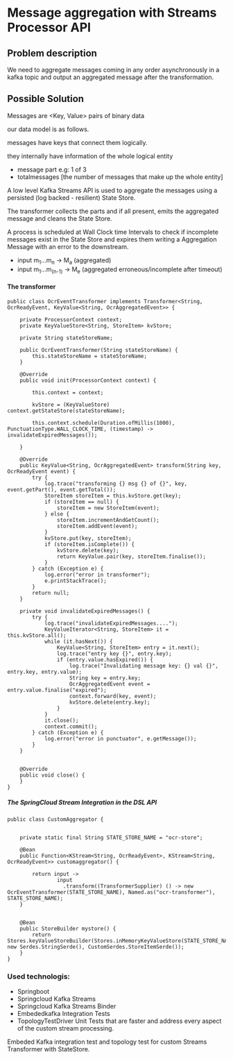 # Message aggregation with Streams Processor API 

## Problem description

We need to aggregate messages coming in any order asynchronously in a kafka topic and output an aggregated message after the transformation.

## Possible Solution

Messages are <Key, Value> pairs of binary data

our data model is as follows.

messages have keys that connect them logically.

they internally have information of the whole logical entity 
- message part e.g: 1 of 3
- totalmessages [the number of messages that make up the whole entity]

A low level Kafka Streams API is used to aggregate the messages using a persisted (log backed - resilient) State Store.

The transformer collects the parts and if all present, emits the aggregated message and cleans the State Store.

A process is scheduled at Wall Clock time Intervals to check if incomplete messages exist in the State Store and expires them
writing a Aggregation Message with an error to the downstream.

- input m<sub>1</sub>...m<sub>n</sub> -> M<sub>a</sub> (aggregated)
- input m<sub>1</sub>...m<sub>(n-1)</sub> -> M<sub>e</sub> (aggregated erroneous/incomplete after timeout)

#### The transformer

```
public class OcrEventTransformer implements Transformer<String, OcrReadyEvent, KeyValue<String, OcrAggregatedEvent>> {

    private ProcessorContext context;
    private KeyValueStore<String, StoreItem> kvStore;

    private String stateStoreName;

    public OcrEventTransformer(String stateStoreName) {
        this.stateStoreName = stateStoreName;
    }

    @Override
    public void init(ProcessorContext context) {

        this.context = context;

        kvStore = (KeyValueStore) context.getStateStore(stateStoreName);

        this.context.schedule(Duration.ofMillis(1000), PunctuationType.WALL_CLOCK_TIME, (timestamp) -> invalidateExpiredMessages());

    }

    @Override
    public KeyValue<String, OcrAggregatedEvent> transform(String key, OcrReadyEvent event) {
        try {
            log.trace("transforming {} msg {} of {}", key, event.getPart(), event.getTotal());
            StoreItem storeItem = this.kvStore.get(key);
            if (storeItem == null) {
                storeItem = new StoreItem(event);
            } else {
                storeItem.incrementAndGetCount();
                storeItem.addEvent(event);
            }
            kvStore.put(key, storeItem);
            if (storeItem.isComplete()) {
                kvStore.delete(key);
                return KeyValue.pair(key, storeItem.finalise());
            }
        } catch (Exception e) {
            log.error("error in transformer");
            e.printStackTrace();
        }
        return null;
    }

    private void invalidateExpiredMessages() {
        try {
            log.trace("invalidateExpiredMessages....");
            KeyValueIterator<String, StoreItem> it = this.kvStore.all();
            while (it.hasNext()) {
                KeyValue<String, StoreItem> entry = it.next();
                log.trace("entry key {}", entry.key);
                if (entry.value.hasExpired()) {
                    log.trace("Invalidating message key: {} val {}", entry.key, entry.value);
                    String key = entry.key;
                    OcrAggregatedEvent event = entry.value.finalise("expired");
                    context.forward(key, event);
                    kvStore.delete(entry.key);
                }
            }
            it.close();
            context.commit();
        } catch (Exception e) {
            log.error("error in punctuator", e.getMessage());
        }
    }


    @Override
    public void close() {
    }
}
```

##### The SpringCloud Stream Integration in the DSL API

```
public class CustomAggregator {


    private static final String STATE_STORE_NAME = "ocr-store";

    @Bean
    public Function<KStream<String, OcrReadyEvent>, KStream<String, OcrReadyEvent>> customaggregator() {

        return input ->
                input
                  .transform((TransformerSupplier) () -> new OcrEventTransformer(STATE_STORE_NAME), Named.as("ocr-transformer"), STATE_STORE_NAME);
    }


    @Bean
    public StoreBuilder mystore() {
        return Stores.keyValueStoreBuilder(Stores.inMemoryKeyValueStore(STATE_STORE_NAME), new Serdes.StringSerde(), CustomSerdes.StoreItemSerde());
    }
}
```


 ### Used technologis:
 - Springboot
 - Springcloud Kafka Streams
 - Springcloud Kafka Streams Binder
 - Embededkafka Integration Tests
 - TopologyTestDriver Unit Tests that are faster and address every aspect of the custom stream processing. 
 
 Embeded Kafka integration test and topology test for custom Streams Transformer with StateStore.
